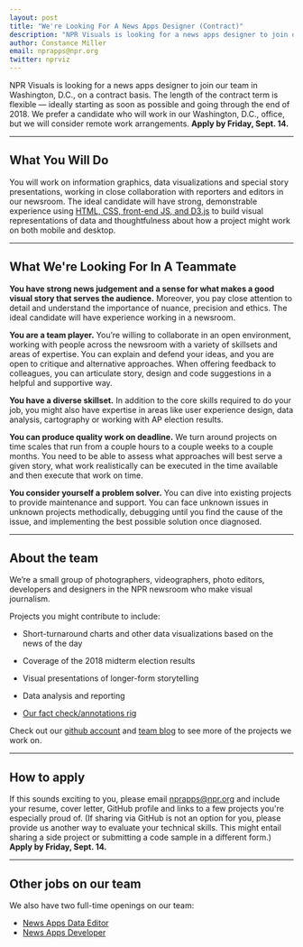 ```yaml
---
layout: post
title: "We're Looking For A News Apps Designer (Contract)"
description: "NPR Visuals is looking for a news apps designer to join our team in Washington, D.C."
author: Constance Miller
email: nprapps@npr.org
twitter: nprviz
---
```


NPR Visuals is looking for a news apps designer to join our team in Washington, D.C., on a contract basis. The length of the contract term is flexible — ideally starting as soon as possible and going through the end of 2018. We prefer a candidate who will work in our Washington, D.C., office, but we will consider remote work arrangements. **Apply by Friday, Sept. 14.**

----------

## What You Will Do

You will work on information graphics, data visualizations and special story presentations, working in close collaboration with reporters and editors in our newsroom. The ideal candidate will have strong, demonstrable experience using [HTML, CSS, front-end JS, and D3.js](https://github.com/nprapps/dailygraphics) to build visual representations of data and thoughtfulness about how a project might work on both mobile and desktop.

----------

## What We're Looking For In A Teammate

**You have strong news judgement and a sense for what makes a good visual story that serves the audience.** Moreover, you pay close attention to detail and understand the importance of nuance, precision and ethics. The ideal candidate will have experience working in a newsroom.

**You are a team player.** You’re willing to collaborate in an open environment, working with people across the newsroom with a variety of skillsets and areas of expertise. You can explain and defend your ideas, and you are open to critique and alternative approaches. When offering feedback to colleagues, you can articulate story, design and code suggestions in a helpful and supportive way.

**You have a diverse skillset.** In addition to the core skills required to do your job, you might also have expertise in areas like user experience design, data analysis, cartography or working with AP election results.

**You can produce quality work on deadline.** We turn around projects on time scales that run from a couple hours to a couple weeks to a couple months. You need to be able to assess what approaches will best serve a given story, what work realistically can be executed in the time available and then execute that work on time.

**You consider yourself a problem solver.** You can dive into existing projects to provide maintenance and support. You can face unknown issues in unknown projects methodically, debugging until you find the cause of the issue, and implementing the best possible solution once diagnosed.

---------

## About the team

We’re a small group of photographers, videographers, photo editors, developers and designers in the NPR newsroom who make visual journalism.

Projects you might contribute to include:

* Short-turnaround charts and other data visualizations based on the news of the day

* Coverage of the 2018 midterm election results

* Visual presentations of longer-form storytelling

* Data analysis and reporting

* [Our fact check/annotations rig](https://source.opennews.org/articles/how-npr-transcribes-and-fact-checks-debates-live/)

Check out our [github account](https://github.com/nprapps/) and [team blog](http://blog.apps.npr.org) to see more of the projects we work on.

---------

## How to apply

If this sounds exciting to you, please email <a href="mailto:nprapps@npr.org?subject=News%20Apps%20Designer%20Contract%20Job">nprapps@npr.org</a> and include your resume, cover letter, GitHub profile and links to a few projects you're especially proud of. (If sharing via GitHub is not an option for you, please provide us another way to evaluate your technical skills. This might entail sharing a side project or submitting a code sample in a different form.) **Apply by Friday, Sept. 14.**

---------

## Other jobs on our team

We also have two full-time openings on our team:

* [News Apps Data Editor](https://recruiting.ultipro.com/NAT1011NATPR/JobBoard/af823b19-a43b-4cda-b6c2-c06508d84cf6/OpportunityDetail?opportunityId=c9bfa360-6707-4f7e-b241-80047083c9dd)
* [News Apps Developer](https://recruiting.ultipro.com/NAT1011NATPR/JobBoard/af823b19-a43b-4cda-b6c2-c06508d84cf6/OpportunityDetail?opportunityId=91237b23-2bdc-4aa2-8b1f-28a7461dfdcf)
